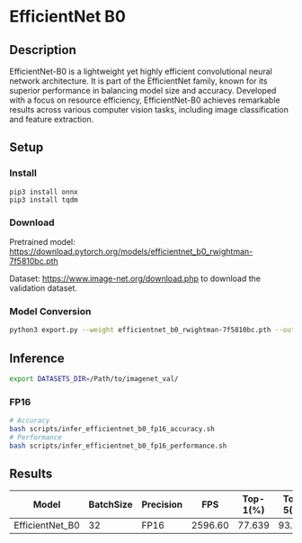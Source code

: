 # EfficientNet B0

## Description
EfficientNet-B0 is a lightweight yet highly efficient convolutional neural network architecture. It is part of the EfficientNet family, known for its superior performance in balancing model size and accuracy. Developed with a focus on resource efficiency, EfficientNet-B0 achieves remarkable results across various computer vision tasks, including image classification and feature extraction. 

## Setup

### Install
```
pip3 install onnx
pip3 install tqdm
```

### Download

Pretrained model: <https://download.pytorch.org/models/efficientnet_b0_rwightman-7f5810bc.pth>

Dataset: <https://www.image-net.org/download.php> to download the validation dataset.

### Model Conversion
```bash
python3 export.py --weight efficientnet_b0_rwightman-7f5810bc.pth --output efficientnet_b0.onnx
```

## Inference
```bash
export DATASETS_DIR=/Path/to/imagenet_val/
```
### FP16

```bash
# Accuracy
bash scripts/infer_efficientnet_b0_fp16_accuracy.sh
# Performance
bash scripts/infer_efficientnet_b0_fp16_performance.sh
```

## Results

Model           |BatchSize  |Precision |FPS       |Top-1(%)  |Top-5(%)
----------------|-----------|----------|----------|----------|--------
EfficientNet_B0 |    32     |   FP16   | 2596.60  |  77.639  | 93.540